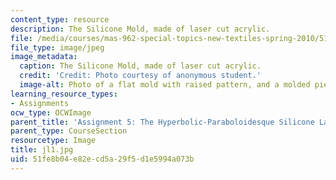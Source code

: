 ```yaml
---
content_type: resource
description: The Silicone Mold, made of laser cut acrylic.
file: /media/courses/mas-962-special-topics-new-textiles-spring-2010/51fe8b04e82ecd5a29f5d1e5994a073b_jl1.jpg
file_type: image/jpeg
image_metadata:
  caption: The Silicone Mold, made of laser cut acrylic.
  credit: 'Credit: Photo courtesy of anonymous student.'
  image-alt: Photo of a flat mold with raised pattern, and a molded piece of silicone.
learning_resource_types:
- Assignments
ocw_type: OCWImage
parent_title: 'Assignment 5: The Hyperbolic-Paraboloidesque Silicone Lamp'
parent_type: CourseSection
resourcetype: Image
title: jl1.jpg
uid: 51fe8b04-e82e-cd5a-29f5-d1e5994a073b
---
```

